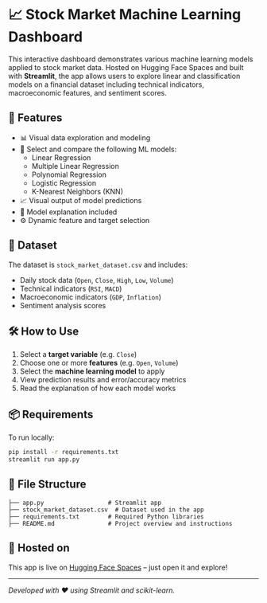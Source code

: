 # 📈 Stock Market Machine Learning Dashboard

This interactive dashboard demonstrates various machine learning models applied to stock market data. Hosted on Hugging Face Spaces and built with **Streamlit**, the app allows users to explore linear and classification models on a financial dataset including technical indicators, macroeconomic features, and sentiment scores.

## 🚀 Features

- 📊 Visual data exploration and modeling
- 🧠 Select and compare the following ML models:
  - Linear Regression
  - Multiple Linear Regression
  - Polynomial Regression
  - Logistic Regression
  - K-Nearest Neighbors (KNN)
- 📈 Visual output of model predictions
- 🧾 Model explanation included
- ⚙️ Dynamic feature and target selection

## 📂 Dataset

The dataset is `stock_market_dataset.csv` and includes:

- Daily stock data (`Open`, `Close`, `High`, `Low`, `Volume`)
- Technical indicators (`RSI`, `MACD`)
- Macroeconomic indicators (`GDP`, `Inflation`)
- Sentiment analysis scores

## 🛠 How to Use

1. Select a **target variable** (e.g. `Close`)
2. Choose one or more **features** (e.g. `Open`, `Volume`)
3. Select the **machine learning model** to apply
4. View prediction results and error/accuracy metrics
5. Read the explanation of how each model works

## 📦 Requirements

To run locally:

```bash
pip install -r requirements.txt
streamlit run app.py
```

## 📁 File Structure

```
├── app.py                  # Streamlit app
├── stock_market_dataset.csv  # Dataset used in the app
├── requirements.txt        # Required Python libraries
├── README.md               # Project overview and instructions
```

## 📍 Hosted on

This app is live on [Hugging Face Spaces](https://huggingface.co/spaces) – just open it and explore!

---

*Developed with ❤️ using Streamlit and scikit-learn.*
